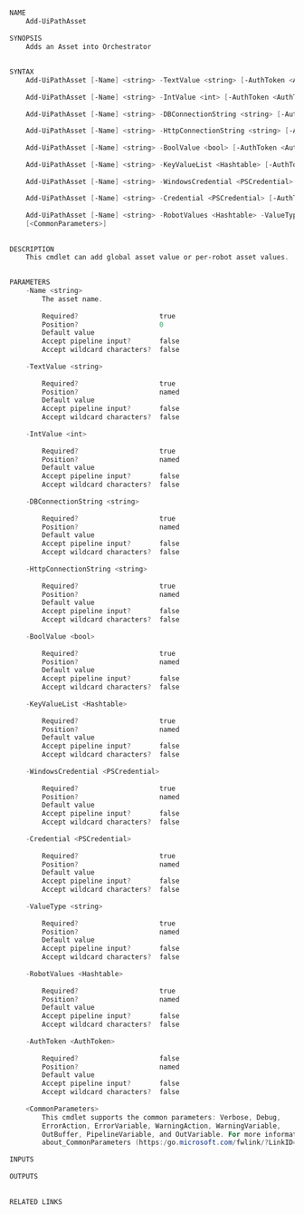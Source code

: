 ﻿```PowerShell

NAME
    Add-UiPathAsset
    
SYNOPSIS
    Adds an Asset into Orchestrator
    
    
SYNTAX
    Add-UiPathAsset [-Name] <string> -TextValue <string> [-AuthToken <AuthToken>] [<CommonParameters>]
    
    Add-UiPathAsset [-Name] <string> -IntValue <int> [-AuthToken <AuthToken>] [<CommonParameters>]
    
    Add-UiPathAsset [-Name] <string> -DBConnectionString <string> [-AuthToken <AuthToken>] [<CommonParameters>]
    
    Add-UiPathAsset [-Name] <string> -HttpConnectionString <string> [-AuthToken <AuthToken>] [<CommonParameters>]
    
    Add-UiPathAsset [-Name] <string> -BoolValue <bool> [-AuthToken <AuthToken>] [<CommonParameters>]
    
    Add-UiPathAsset [-Name] <string> -KeyValueList <Hashtable> [-AuthToken <AuthToken>] [<CommonParameters>]
    
    Add-UiPathAsset [-Name] <string> -WindowsCredential <PSCredential> [-AuthToken <AuthToken>] [<CommonParameters>]
    
    Add-UiPathAsset [-Name] <string> -Credential <PSCredential> [-AuthToken <AuthToken>] [<CommonParameters>]
    
    Add-UiPathAsset [-Name] <string> -RobotValues <Hashtable> -ValueType <string> [-AuthToken <AuthToken>] 
    [<CommonParameters>]
    
    
DESCRIPTION
    This cmdlet can add global asset value or per-robot asset values.
    

PARAMETERS
    -Name <string>
        The asset name.
        
        Required?                    true
        Position?                    0
        Default value                
        Accept pipeline input?       false
        Accept wildcard characters?  false
        
    -TextValue <string>
        
        Required?                    true
        Position?                    named
        Default value                
        Accept pipeline input?       false
        Accept wildcard characters?  false
        
    -IntValue <int>
        
        Required?                    true
        Position?                    named
        Default value                
        Accept pipeline input?       false
        Accept wildcard characters?  false
        
    -DBConnectionString <string>
        
        Required?                    true
        Position?                    named
        Default value                
        Accept pipeline input?       false
        Accept wildcard characters?  false
        
    -HttpConnectionString <string>
        
        Required?                    true
        Position?                    named
        Default value                
        Accept pipeline input?       false
        Accept wildcard characters?  false
        
    -BoolValue <bool>
        
        Required?                    true
        Position?                    named
        Default value                
        Accept pipeline input?       false
        Accept wildcard characters?  false
        
    -KeyValueList <Hashtable>
        
        Required?                    true
        Position?                    named
        Default value                
        Accept pipeline input?       false
        Accept wildcard characters?  false
        
    -WindowsCredential <PSCredential>
        
        Required?                    true
        Position?                    named
        Default value                
        Accept pipeline input?       false
        Accept wildcard characters?  false
        
    -Credential <PSCredential>
        
        Required?                    true
        Position?                    named
        Default value                
        Accept pipeline input?       false
        Accept wildcard characters?  false
        
    -ValueType <string>
        
        Required?                    true
        Position?                    named
        Default value                
        Accept pipeline input?       false
        Accept wildcard characters?  false
        
    -RobotValues <Hashtable>
        
        Required?                    true
        Position?                    named
        Default value                
        Accept pipeline input?       false
        Accept wildcard characters?  false
        
    -AuthToken <AuthToken>
        
        Required?                    false
        Position?                    named
        Default value                
        Accept pipeline input?       false
        Accept wildcard characters?  false
        
    <CommonParameters>
        This cmdlet supports the common parameters: Verbose, Debug,
        ErrorAction, ErrorVariable, WarningAction, WarningVariable,
        OutBuffer, PipelineVariable, and OutVariable. For more information, see 
        about_CommonParameters (https:/go.microsoft.com/fwlink/?LinkID=113216). 
    
INPUTS
    
OUTPUTS
    
    
RELATED LINKS



```
